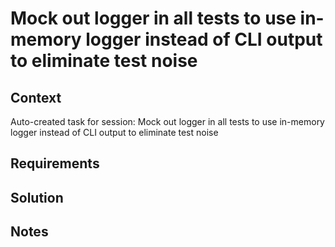 # Mock out logger in all tests to use in-memory logger instead of CLI output to eliminate test noise

## Context

Auto-created task for session: Mock out logger in all tests to use in-memory logger instead of CLI output to eliminate test noise

## Requirements

## Solution

## Notes
